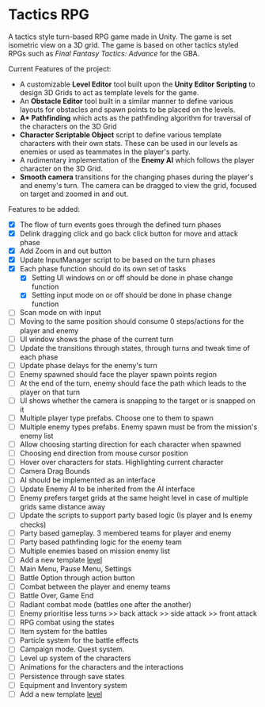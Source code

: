 # Tactics RPG

A tactics style turn-based RPG game made in Unity. The game is set isometric view on a 3D grid. The game is based on other tactics styled RPGs such as *Final Fantasy Tactics: Advance* for the GBA.

Current Features of the project:
- A customizable **Level Editor** tool built upon the **Unity Editor Scripting** to design 3D Grids to act as template levels for the game.
- An **Obstacle Editor** tool built in a similar manner to define various layouts for obstacles and spawn points to be placed on the levels.
- **A\* Pathfinding** which acts as the pathfinding algorithm for traversal of the characters on the 3D Grid
- **Character Scriptable Object** script to define various template characters with their own stats. These can be used in our levels as enemies or used as teammates in the player's party.
- A rudimentary implementation of the **Enemy AI** which follows the player character on the 3D Grid.
- **Smooth camera** transitions for the changing phases during the player's and enemy's turn. The camera can be dragged to view the grid, focused on target and zoomed in and out.

Features to be added:

- [X] The flow of turn events goes through the defined turn phases
- [X] Delink dragging click and go back click button for move and attack phase
- [X] Add Zoom in and out button
- [X] Update InputManager script to be based on the turn phases
- [X] Each phase function should do its own set of tasks
  - [X] Setting UI windows on or off should be done in phase change function
  - [X] Setting input mode on or off should be done in phase change function
- [ ] Scan mode on with input
- [ ] Moving to the same position should consume 0 steps/actions for the player and enemy
- [ ] UI window shows the phase of the current turn
- [ ] Update the transitions through states, through turns and tweak time of each phase
- [ ] Update phase delays for the enemy's turn
- [ ] Enemy spawned should face the player spawn points region
- [ ] At the end of the turn, enemy should face the path which leads to the player on that turn
- [ ] UI shows whether the camera is snapping to the target or is snapped on it
- [ ] Multiple player type prefabs. Choose one to them to spawn
- [ ] Multiple enemy types prefabs. Enemy spawn must be from the mission's enemy list
- [ ] Allow choosing starting direction for each character when spawned
- [ ] Choosing end direction from mouse cursor position
- [ ] Hover over characters for stats. Highlighting current character
- [ ] Camera Drag Bounds
- [ ] AI should be implemented as an interface
- [ ] Update Enemy AI to be inherited from the AI interface
- [ ] Enemy prefers target grids at the same height level in case of multiple grids same distance away
- [ ] Update the scripts to support party based logic (Is player and Is enemy checks)
- [ ] Party based gameplay. 3 membered teams for player and enemy
- [ ] Party based pathfinding logic for the enemy team
- [ ] Multiple enemies based on mission enemy list
- [ ] Add a new template [level](https://www.spriters-resource.com/game_boy_advance/fftacticsadv/sheet/10629/)
- [ ] Main Menu, Pause Menu, Settings
- [ ] Battle Option through action button
- [ ] Combat between the player and enemy teams
- [ ] Battle Over, Game End
- [ ] Radiant combat mode (battles one after the another)
- [ ] Enemy prioritise less turns >> back attack >> side attack >> front attack
- [ ] RPG combat using the states
- [ ] Item system for the battles
- [ ] Particle system for the battle effects
- [ ] Campaign mode. Quest system.
- [ ] Level up system of the characters
- [ ] Animations for the characters and the interactions
- [ ] Persistence through save states
- [ ] Equipment and Inventory system
- [ ] Add a new template [level](https://www.spriters-resource.com/game_boy_advance/fftacticsadv/sheet/10637/)
